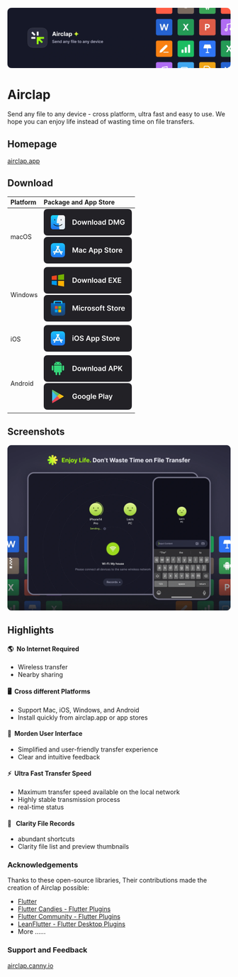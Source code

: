 [![banner](images/banner.webp)](https://airclap.app)
# Airclap
Send any file to any device - cross platform, ultra fast and easy to use. We hope you can enjoy life instead of wasting time on file transfers.

## Homepage
[airclap.app](https://airclap.app)

## Download
| Platform | Package and App Store |
|:--|:--|
| macOS | [<img src="images/dmg.webp" alt="dmg" width="199" height="60">](https://github.com/Gentleflow/Airclap/releases/latest/download/Airclap-macos.dmg) <br> [<img src="images/mac.webp" alt="mac app store" width="199" height="60">](https://apps.apple.com/us/app/airclap/id6467128147?l=zh-Hans-CN) |
| Windows | [<img src="images/exe.webp" alt="dmg" width="199" height="60">](https://github.com/Gentleflow/Airclap/releases/latest/download/Airclap-windows.exe) <br> [<img src="images/ms.webp" alt="microsoft store" width="199" height="60">](https://www.microsoft.com/store/productId/9N19C4QDKR6D)|
| iOS  | [<img src="images/ios.webp" alt="ios app store" width="199" height="60">](https://apps.apple.com/us/app/airclap/id6467128147) |
| Android | [<img src="images/apk.webp" alt="dmg" width="199" height="60">](https://github.com/Gentleflow/Airclap/releases/latest/download/Airclap-android.apk) <br> [<img src="images/gp.webp" alt="google play" width="199" height="60">](https://play.google.com/store/apps/details?id=tech.gentleflow.airclap.pro) |

## Screenshots
![Screenshots](images/display.webp)

## Highlights
#### 🌎 &nbsp;No Internet Required
- Wireless transfer
- Nearby sharing 
#### 🖥️ &nbsp;Cross different Platforms
- Support Mac, iOS, Windows, and Android
- Install quickly from airclap.app or app stores
#### 🔮 &nbsp;Morden User Interface
- Simplified and user-friendly transfer experience
- Clear and intuitive feedback
#### ⚡️ &nbsp;Ultra Fast Transfer Speed
- Maximum transfer speed available on the local network
- Highly stable transmission process
- real-time status
#### 📃 &nbsp; Clarity File Records
- abundant shortcuts
- Clarity file list and preview thumbnails

### Acknowledgements

Thanks to these open-source libraries, Their contributions made the creation of Airclap possible:

- [Flutter](https://flutter.dev/)
- [Flutter Candies - Flutter Plugins](https://github.com/fluttercandies)
- [Flutter Community - Flutter Plugins](https://github.com/fluttercommunity)
- [LeanFlutter - Flutter Desktop Plugins](https://github.com/leanflutter)
- More ......

### Support and Feedback
[airclap.canny.io](https://airclap.canny.io/feedback)
